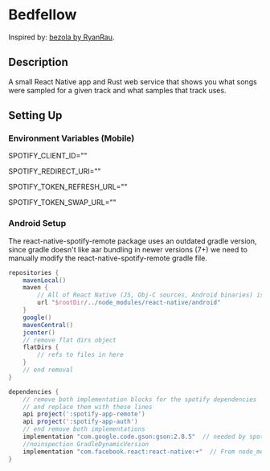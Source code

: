 # Bedfellow

Inspired by: [bezola by RyanRau](https://github.com/RyanRau/bezola).

## Description

A small React Native app and Rust web service that shows you what songs were sampled for a given track and what samples that track uses.

## Setting Up

### Environment Variables (Mobile)

SPOTIFY_CLIENT_ID=""

SPOTIFY_REDIRECT_URI=""

SPOTIFY_TOKEN_REFRESH_URL=""

SPOTIFY_TOKEN_SWAP_URL=""


### Android Setup
The react-native-spotify-remote package uses an outdated gradle version, since gradle doesn't like aar bundling in newer versions (7+) we need to 
manually modify the react-native-spotify-remote gradle file.


~~~ gradle
repositories {
    mavenLocal()
    maven {
        // All of React Native (JS, Obj-C sources, Android binaries) is installed from npm
        url "$rootDir/../node_modules/react-native/android"
    }
    google()
    mavenCentral()
    jcenter()
    // remove flat dirs object
    flatDirs {
        // refs to files in here
    }
    // end removal
}

dependencies {
    // remove both implementation blocks for the spotify dependencies
    // and replace them with these lines
    api project(':spotify-app-remote')
    api project(':spotify-app-auth')
    // end remove both implementations
    implementation "com.google.code.gson:gson:2.8.5"  // needed by spotify-app-remote
    //noinspection GradleDynamicVersion
    implementation "com.facebook.react:react-native:+"  // From node_modules
}
~~~
